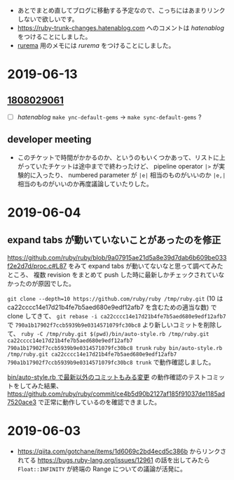 - あとでまとめ直してブログに移動する予定なので、こっちにはあまりリンクしないで欲しいです。
- <https://ruby-trunk-changes.hatenablog.com> へのコメントは *hatenablog* をつけることにしました。
- [rurema](https://github.com/rurema/doctree) 用のメモには *rurema* をつけることにしました。

# 2019-06-13

## [1808029061](https://ruby-trunk-changes.hatenablog.com/entry/ruby_trunk_changes_20190613#1808029061)

- [ ] *hatenablog* `make ync-default-gems` → `make sync-default-gems` ?

## developer meeting

- このチケットで時間がかかるのか、というのもいくつかあって、リストに上がっていたチケットは途中までで終わったけど、 pipeline operator `|>` が実験的に入ったり、 numbered parameter が `|e|` 相当のものがいいのか `|e,|` 相当のものがいいのか再度議論していたりした。

# 2019-06-04

## expand tabs が動いていないことがあったのを修正

<https://github.com/ruby/ruby/blob/9a07915ae21d5a8e39d7dab6b609be033f2e2d7d/proc.c#L87> をみて expand tabs が動いてないなと思って調べてみたところ、
複数 revision をまとめて push した時に最新しかチェックされていなかったのが原因でした。

`git clone --depth=10 https://github.com/ruby/ruby /tmp/ruby.git` (10 は ca22cccc14e17d21b4fe7b5aed680e9edf12afb7 を含むための適当な数) で clone してきて、 `git rebase -i ca22cccc14e17d21b4fe7b5aed680e9edf12afb7` で `790a1b17902f7ccb5939b9e0314571079fc30bc8` より新しいコミットを削除して、
`ruby -C /tmp/ruby.git $(pwd)/bin/auto-style.rb /tmp/ruby.git ca22cccc14e17d21b4fe7b5aed680e9edf12afb7 790a1b17902f7ccb5939b9e0314571079fc30bc8 trunk`
`ruby bin/auto-style.rb /tmp/ruby.git ca22cccc14e17d21b4fe7b5aed680e9edf12afb7 790a1b17902f7ccb5939b9e0314571079fc30bc8 trunk`
で動作確認しました。

[bin/auto-style.rb で最新以外のコミットもみる変更](https://github.com/ruby/ruby-commit-hook/pull/15) の動作確認のテストコミットをしてみた結果、
<https://github.com/ruby/ruby/commit/ce4b5d90b2127af185f91037de1185ad7520ace3> で正常に動作しているのを確認できました。

# 2019-06-03

- https://qiita.com/gotchane/items/1d6069c2bd4ecd5c386b からリンクされてる https://bugs.ruby-lang.org/issues/12961 の話を出してみたら `Float::INFINITY` が終端の Range についての議論が活発に。
